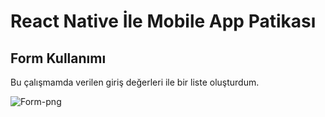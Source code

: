 # React Native İle Mobile App Patikası
## Form Kullanımı 

Bu çalışmamda verilen giriş değerleri ile bir liste oluşturdum.

![Form-png](C:\JS\Form-Sample\Form.png)